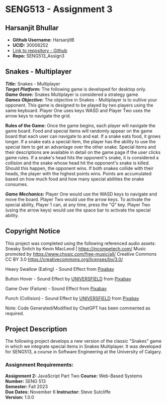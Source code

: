 # SENG513 - Assignment 3

## Harsanjit Bhullar

- **Github Username:** HarsanjitB
- **UCID:** 30006252
- [Link to repository - Github](https://github.com/HarsanjitB/SENG513_Assign2)
- **Repo:** SENG513_Assign3
## Snakes - Multiplayer
***Title:*** Snakes - Multiplayer \
***Target Platform:*** The following game is developed for desktop only. \
***Game Genre:*** Snakes Multiplayer is considered a strategy game. \
***Games Objective:*** The objective in Snakes - Multiplayer is to outlive your opponent. This game is designed to be played by two players using the same keyboard. Player One uses keys WASD and Player Two uses the arrow keys to navigate the grid. 

****Rules of the Game:**** Once the game begins, each player will navigate the game board. Food and special items will randomly appear on the game board that each user can navigate to and eat. If a snake eats food, it grows longer. If a snake eats a special item, the player has the ability to use the special item to get an advantage over the other snake. Special items and their descriptions are available in detail on the game page if the user clicks game rules. If a snake's head hits the opponent's snake, it is considered a collision and the snake whose head hit the opponent's snake is killed. Should this happen, the opponent wins. If both snakes collide with their heads, the player with the highest points wins. Points are accumulated based on how much food and how many special abilities the snake consumes.

***Game Mechanics:*** Player One would use the WASD keys to navigate and move the board. Player Two would use the arrow keys. To activate the special ability, Player 1 can, at any time, press the "Q" key. Player Two (using the arrow keys) would use the space bar to activate the special ability.

## Copyright Notice

This project was completed using the following referenced audio assets:
Sneaky Snitch by Kevin MacLeod | https://incompetech.com/
Music promoted by https://www.chosic.com/free-music/all/
Creative Commons CC BY 3.0
https://creativecommons.org/licenses/by/3.0/
 
Heavy Swallow (Eating) - Sound Effect from <a href="https://pixabay.com/sound-effects/?utm_source=link-attribution&utm_medium=referral&utm_campaign=music&utm_content=14682">Pixabay</a>

Button Hover - Sound Effect by <a href="https://pixabay.com/users/universfield-28281460/?utm_source=link-attribution&utm_medium=referral&utm_campaign=music&utm_content=124476">UNIVERSFIELD</a> from <a href="https://pixabay.com/sound-effects//?utm_source=link-attribution&utm_medium=referral&utm_campaign=music&utm_content=124476">Pixabay</a>

Game Over (Failure) - Sound Effect from <a href="https://pixabay.com/sound-effects/?utm_source=link-attribution&utm_medium=referral&utm_campaign=music&utm_content=7184">Pixabay</a>

Punch (Collision) - Sound Effect by <a href="https://pixabay.com/users/universfield-28281460/?utm_source=link-attribution&utm_medium=referral&utm_campaign=music&utm_content=140236">UNIVERSFIELD</a> from <a href="https://pixabay.com/sound-effects//?utm_source=link-attribution&utm_medium=referral&utm_campaign=music&utm_content=140236">Pixabay</a>

Note: Code Generated/Modified by ChatGPT has been commented as required. 

## Project Description

The following project develops a new version of the classic "Snakes" game in which we integrate special items in Snakes Multiplayer. It was developed for SENG513, a course in Software Engineering at the University of Calgary.

### Assignment Requirements:

**Assignment 2:** JavaScript Part Two
**Course:** Web-Based Systems  
**Number:** SENG 513  
**Semester:** Fall 2023  
**Due Dates:** November 6 
**Instructor:** Steve Sutcliffe <steve dot sutcliffe at ucalgary dot ca>  
**Version:** 1.0.0